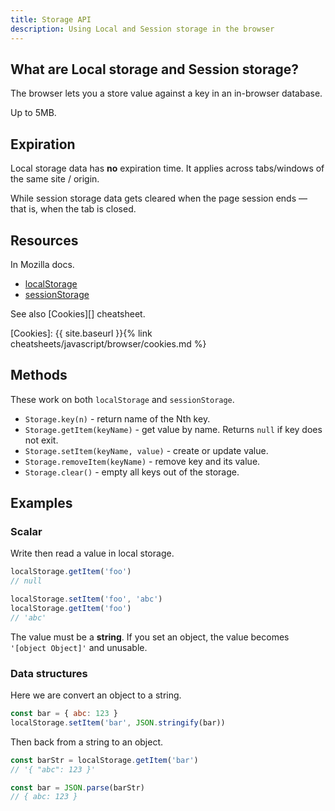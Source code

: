 ```yaml
---
title: Storage API
description: Using Local and Session storage in the browser
---
```


## What are Local storage and Session storage?

The browser lets you a store value against a key in an in-browser database.

Up to 5MB.


## Expiration 

Local storage data has **no** expiration time. It applies across tabs/windows of the same site / origin.

While session storage data gets cleared when the page session ends — that is, when the tab is closed.


## Resources

In Mozilla docs.

- [localStorage](https://developer.mozilla.org/en-US/docs/Web/API/Window/localStorage) 
- [sessionStorage](https://developer.mozilla.org/en-US/docs/Web/API/Window/sessionStorage)

See also [Cookies][] cheatsheet.

[Cookies]: {{ site.baseurl }}{% link cheatsheets/javascript/browser/cookies.md %}


## Methods

These work on both `localStorage` and `sessionStorage`.

- `Storage.key(n)` - return name of the Nth key.
- `Storage.getItem(keyName)` - get value by name. Returns `null` if key does not exit.
- `Storage.setItem(keyName, value)` - create or update value.
- `Storage.removeItem(keyName)` - remove key and its value.
- `Storage.clear()` - empty all keys out of the storage.
    
    
## Examples

### Scalar

Write then read a value in local storage. 

```javascript
localStorage.getItem('foo')
// null

localStorage.setItem('foo', 'abc')
localStorage.getItem('foo')
// 'abc'
```

The value must be a **string**. If you set an object, the value becomes `'[object Object]'` and unusable.

### Data structures

Here we are convert an object to a string.

```javascript
const bar = { abc: 123 }
localStorage.setItem('bar', JSON.stringify(bar))
```

Then back from a string to an object.

```javascript 
const barStr = localStorage.getItem('bar')
// '{ "abc": 123 }'

const bar = JSON.parse(barStr)
// { abc: 123 }
```
